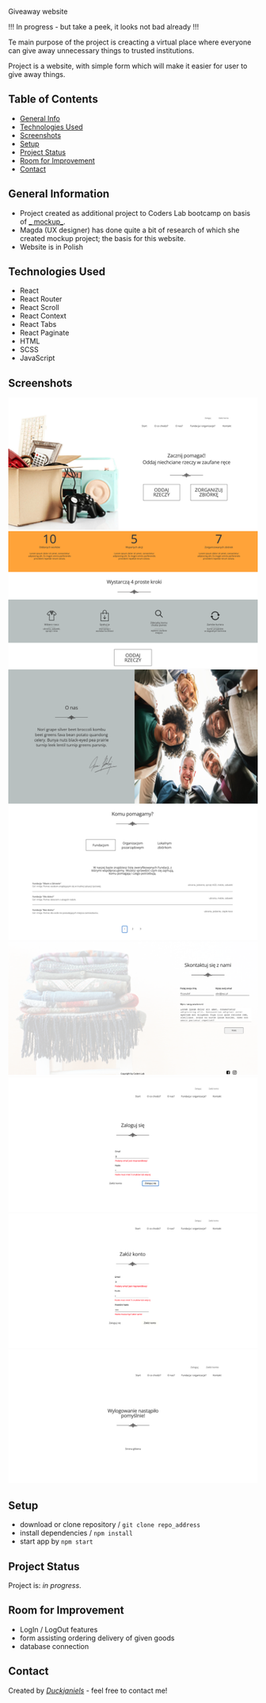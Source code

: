 Giveaway website

!!! In progress - but take a peek, it looks not bad already !!!

Te main purpose of the project is creacting a virtual place where everyone can give away unnecessary things to trusted
institutions.

Project is a website, with simple form which will make it easier for user to give away things.

## Table of Contents

* [General Info](#general-information)
* [Technologies Used](#technologies-used)
* [Screenshots](#screenshots)
* [Setup](#setup)
* [Project Status](#project-status)
* [Room for Improvement](#room-for-improvement)
* [Contact](#contact)

## General Information

- Project created as additional project to Coders Lab bootcamp on basis of [_
  mockup_](https://xd.adobe.com/spec/f11fc670-7af2-4502-4013-c1f66f8d3332-872e/grid/).
- Magda (UX designer) has done quite a bit of research of which she created mockup project; the basis for this website.
- Website is in Polish

## Technologies Used

- React
- React Router
- React Scroll
- React Context
- React Tabs
- React Paginate
- HTML
- SCSS
- JavaScript

## Screenshots

![1](./src/assets/ss1.png)
![1](./src/assets/ss2.png)
![1](./src/assets/ss3.png)
![1](./src/assets/ss4.png)
![1](./src/assets/ss5.png)
![1](./src/assets/ss6.png)
![1](./src/assets/ss7.png)
![1](./src/assets/ss8.png)

## Setup

- download or clone repository / `git clone repo_address`
- install dependencies / `npm install`
- start app by `npm start`

## Project Status

Project is: _in progress_.

[//]: # (Assumed learning task completed.)

## Room for Improvement

- LogIn / LogOut features
- form assisting ordering delivery of given goods
- database connection

## Contact

Created by [_Duckjaniels_](https://www.linkedin.com/in/maksym-kaczorowski-008b3a154/) - feel free to contact me!